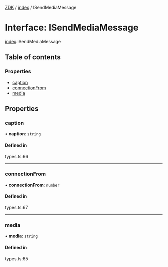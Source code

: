 [ZDK](../README.md) / [index](../modules/index.md) / ISendMediaMessage

# Interface: ISendMediaMessage

[index](../modules/index.md).ISendMediaMessage

## Table of contents

### Properties

- [caption](index.ISendMediaMessage.md#caption)
- [connectionFrom](index.ISendMediaMessage.md#connectionfrom)
- [media](index.ISendMediaMessage.md#media)

## Properties

### caption

• **caption**: `string`

#### Defined in

types.ts:66

___

### connectionFrom

• **connectionFrom**: `number`

#### Defined in

types.ts:67

___

### media

• **media**: `string`

#### Defined in

types.ts:65
